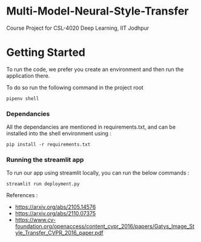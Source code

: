# Multi-Model-Neural-Style-Transfer
Course Project for CSL-4020 Deep Learning, IIT Jodhpur

# Getting Started
To run the code, we prefer you create an environment and then run the application there.

To do so run the following command in the project root 
```
pipenv shell
```

### Dependancies
All the dependancies are mentioned in requirements.txt, and can be installed into the shell environment using : 
```
pip install -r requirements.txt
```

### Running the streamlit app
To run our app using streamlit locally, you can run the below commands : 
```
streamlit run deployment.py
```

References : 
- https://arxiv.org/abs/2105.14576
- https://arxiv.org/abs/2110.07375
- https://www.cv-foundation.org/openaccess/content_cvpr_2016/papers/Gatys_Image_Style_Transfer_CVPR_2016_paper.pdf
